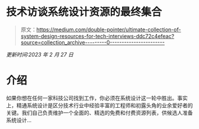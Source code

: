 # 技术访谈系统设计资源的最终集合

> 原文：<https://medium.com/double-pointer/ultimate-collection-of-system-design-resources-for-tech-interviews-ddc72c4efeac?source=collection_archive---------0----------------------->

*更新时间:2023 年 2 月 27 日*

# 介绍

如果你想在任何一家科技公司找到工作，你必须在系统设计这一轮中胜出。事实上，精通系统设计是区分技术行业中经验丰富的工程师和初露头角的业余爱好者的关键。我们自己负责维护一个全面的、精选的免费和付费资源列表，供候选人准备系统设计…